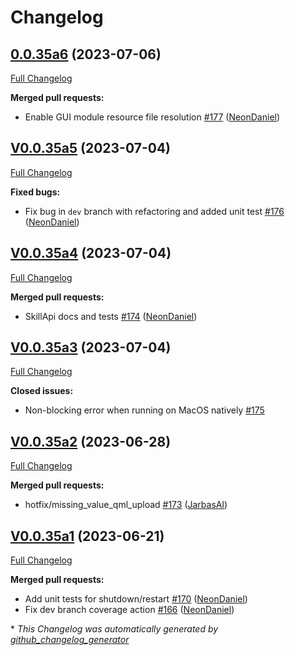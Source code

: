 # Changelog

## [0.0.35a6](https://github.com/OpenVoiceOS/ovos-utils/tree/0.0.35a6) (2023-07-06)

[Full Changelog](https://github.com/OpenVoiceOS/ovos-utils/compare/V0.0.35a5...0.0.35a6)

**Merged pull requests:**

- Enable GUI module resource file resolution [\#177](https://github.com/OpenVoiceOS/ovos-utils/pull/177) ([NeonDaniel](https://github.com/NeonDaniel))

## [V0.0.35a5](https://github.com/OpenVoiceOS/ovos-utils/tree/V0.0.35a5) (2023-07-04)

[Full Changelog](https://github.com/OpenVoiceOS/ovos-utils/compare/V0.0.35a4...V0.0.35a5)

**Fixed bugs:**

- Fix bug in `dev` branch with refactoring and added unit test [\#176](https://github.com/OpenVoiceOS/ovos-utils/pull/176) ([NeonDaniel](https://github.com/NeonDaniel))

## [V0.0.35a4](https://github.com/OpenVoiceOS/ovos-utils/tree/V0.0.35a4) (2023-07-04)

[Full Changelog](https://github.com/OpenVoiceOS/ovos-utils/compare/V0.0.35a3...V0.0.35a4)

**Merged pull requests:**

- SkillApi docs and tests [\#174](https://github.com/OpenVoiceOS/ovos-utils/pull/174) ([NeonDaniel](https://github.com/NeonDaniel))

## [V0.0.35a3](https://github.com/OpenVoiceOS/ovos-utils/tree/V0.0.35a3) (2023-07-04)

[Full Changelog](https://github.com/OpenVoiceOS/ovos-utils/compare/V0.0.35a2...V0.0.35a3)

**Closed issues:**

- Non-blocking error when running on MacOS natively [\#175](https://github.com/OpenVoiceOS/ovos-utils/issues/175)

## [V0.0.35a2](https://github.com/OpenVoiceOS/ovos-utils/tree/V0.0.35a2) (2023-06-28)

[Full Changelog](https://github.com/OpenVoiceOS/ovos-utils/compare/V0.0.35a1...V0.0.35a2)

**Merged pull requests:**

- hotfix/missing\_value\_qml\_upload [\#173](https://github.com/OpenVoiceOS/ovos-utils/pull/173) ([JarbasAl](https://github.com/JarbasAl))

## [V0.0.35a1](https://github.com/OpenVoiceOS/ovos-utils/tree/V0.0.35a1) (2023-06-21)

[Full Changelog](https://github.com/OpenVoiceOS/ovos-utils/compare/V0.0.34...V0.0.35a1)

**Merged pull requests:**

- Add unit tests for shutdown/restart [\#170](https://github.com/OpenVoiceOS/ovos-utils/pull/170) ([NeonDaniel](https://github.com/NeonDaniel))
- Fix dev branch coverage action [\#166](https://github.com/OpenVoiceOS/ovos-utils/pull/166) ([NeonDaniel](https://github.com/NeonDaniel))



\* *This Changelog was automatically generated by [github_changelog_generator](https://github.com/github-changelog-generator/github-changelog-generator)*
